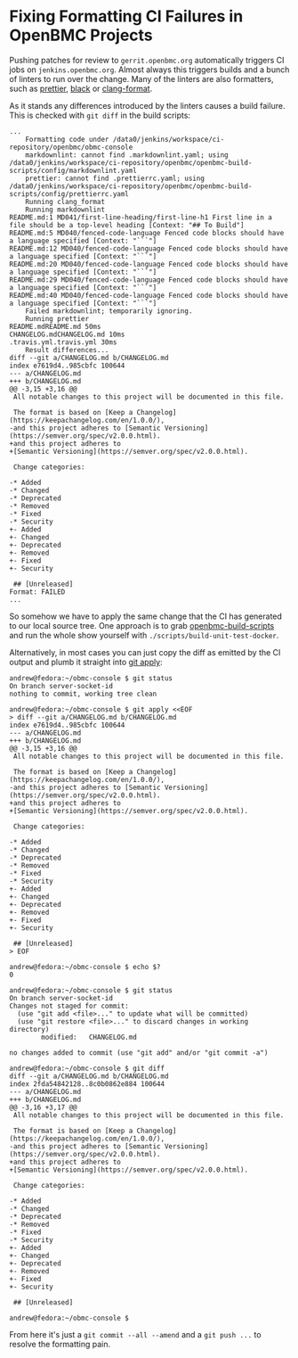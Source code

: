 # Fixing Formatting CI Failures in OpenBMC Projects

Pushing patches for review to `gerrit.openbmc.org` automatically triggers CI
jobs on `jenkins.openbmc.org`. Almost always this triggers builds and a bunch of
linters to run over the change. Many of the linters are also formatters, such as
[prettier][], [black][] or [clang-format][].

[prettier]: https://prettier.io/
[black]: https://github.com/psf/black
[clang-format]: https://clang.llvm.org/docs/ClangFormat.html

As it stands any differences introduced by the linters causes a build failure.
This is checked with `git diff` in the build scripts:

```
...
    Formatting code under /data0/jenkins/workspace/ci-repository/openbmc/obmc-console
    markdownlint: cannot find .markdownlint.yaml; using /data0/jenkins/workspace/ci-repository/openbmc/openbmc-build-scripts/config/markdownlint.yaml
    prettier: cannot find .prettierrc.yaml; using /data0/jenkins/workspace/ci-repository/openbmc/openbmc-build-scripts/config/prettierrc.yaml
    Running clang_format
    Running markdownlint
README.md:1 MD041/first-line-heading/first-line-h1 First line in a file should be a top-level heading [Context: "## To Build"]
README.md:5 MD040/fenced-code-language Fenced code blocks should have a language specified [Context: "```"]
README.md:12 MD040/fenced-code-language Fenced code blocks should have a language specified [Context: "```"]
README.md:20 MD040/fenced-code-language Fenced code blocks should have a language specified [Context: "```"]
README.md:29 MD040/fenced-code-language Fenced code blocks should have a language specified [Context: "```"]
README.md:40 MD040/fenced-code-language Fenced code blocks should have a language specified [Context: "```"]
    Failed markdownlint; temporarily ignoring.
    Running prettier
README.mdREADME.md 50ms
CHANGELOG.mdCHANGELOG.md 10ms
.travis.yml.travis.yml 30ms
    Result differences...
diff --git a/CHANGELOG.md b/CHANGELOG.md
index e7619d4..985cbfc 100644
--- a/CHANGELOG.md
+++ b/CHANGELOG.md
@@ -3,15 +3,16 @@
 All notable changes to this project will be documented in this file.
 
 The format is based on [Keep a Changelog](https://keepachangelog.com/en/1.0.0/),
-and this project adheres to [Semantic Versioning](https://semver.org/spec/v2.0.0.html).
+and this project adheres to
+[Semantic Versioning](https://semver.org/spec/v2.0.0.html).
 
 Change categories:
 
-* Added
-* Changed
-* Deprecated
-* Removed
-* Fixed
-* Security
+- Added
+- Changed
+- Deprecated
+- Removed
+- Fixed
+- Security
 
 ## [Unreleased]
Format: FAILED
...
```

So somehow we have to apply the same change that the CI has generated to our
local source tree. One approach is to grab [openbmc-build-scripts][] and run
the whole show yourself with `./scripts/build-unit-test-docker`.

[openbmc-build-scripts]: https://github.com/openbmc/openbmc-build-scripts

Alternatively, in most cases you can just copy the diff as emitted by the CI
output and plumb it straight into [git apply][git-apply]:

[git-apply]: https://git-scm.com/docs/git-apply

```
andrew@fedora:~/obmc-console $ git status
On branch server-socket-id
nothing to commit, working tree clean
```
```
andrew@fedora:~/obmc-console $ git apply <<EOF
> diff --git a/CHANGELOG.md b/CHANGELOG.md
index e7619d4..985cbfc 100644
--- a/CHANGELOG.md
+++ b/CHANGELOG.md
@@ -3,15 +3,16 @@
 All notable changes to this project will be documented in this file.
 
 The format is based on [Keep a Changelog](https://keepachangelog.com/en/1.0.0/),
-and this project adheres to [Semantic Versioning](https://semver.org/spec/v2.0.0.html).
+and this project adheres to
+[Semantic Versioning](https://semver.org/spec/v2.0.0.html).
 
 Change categories:
 
-* Added
-* Changed
-* Deprecated
-* Removed
-* Fixed
-* Security
+- Added
+- Changed
+- Deprecated
+- Removed
+- Fixed
+- Security
 
 ## [Unreleased]
> EOF
```
```
andrew@fedora:~/obmc-console $ echo $?
0
```
```
andrew@fedora:~/obmc-console $ git status
On branch server-socket-id
Changes not staged for commit:
  (use "git add <file>..." to update what will be committed)
  (use "git restore <file>..." to discard changes in working directory)
        modified:   CHANGELOG.md

no changes added to commit (use "git add" and/or "git commit -a")
```
```
andrew@fedora:~/obmc-console $ git diff
diff --git a/CHANGELOG.md b/CHANGELOG.md
index 2fda54842128..8c0b0862e884 100644
--- a/CHANGELOG.md
+++ b/CHANGELOG.md
@@ -3,16 +3,17 @@
 All notable changes to this project will be documented in this file.
 
 The format is based on [Keep a Changelog](https://keepachangelog.com/en/1.0.0/),
-and this project adheres to [Semantic Versioning](https://semver.org/spec/v2.0.0.html).
+and this project adheres to
+[Semantic Versioning](https://semver.org/spec/v2.0.0.html).
 
 Change categories:
 
-* Added
-* Changed
-* Deprecated
-* Removed
-* Fixed
-* Security
+- Added
+- Changed
+- Deprecated
+- Removed
+- Fixed
+- Security
 
 ## [Unreleased]
 
andrew@fedora:~/obmc-console $ 
```

From here it's just a `git commit --all --amend` and a `git push ...` to resolve
the formatting pain.

